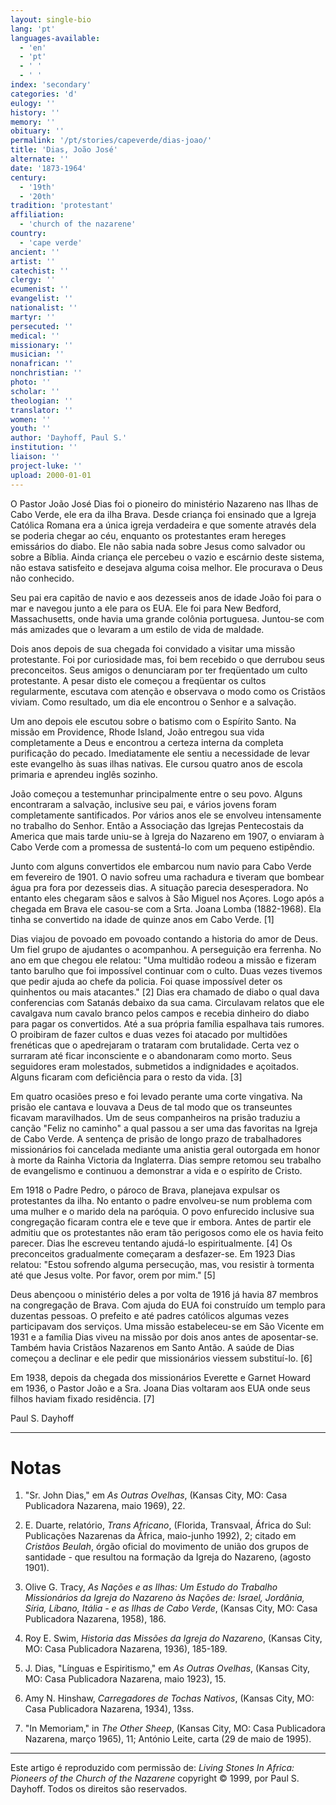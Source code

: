 ```yaml
---
layout: single-bio
lang: 'pt'
languages-available:
  - 'en'
  - 'pt'
  - ' '
  - ' '
index: 'secondary'
categories: 'd'
eulogy: ''
history: ''
memory: ''
obituary: ''
permalink: '/pt/stories/capeverde/dias-joao/'
title: 'Dias, João José'
alternate: ''
date: '1873-1964'
century:
  - '19th'
  - '20th'
tradition: 'protestant'
affiliation:
  - 'church of the nazarene'
country:
  - 'cape verde'
ancient: ''
artist: ''
catechist: ''
clergy: ''
ecumenist: ''
evangelist: ''
nationalist: ''
martyr: ''
persecuted: ''
medical: ''
missionary: ''
musician: ''
nonafrican: ''
nonchristian: ''
photo: ''
scholar: ''
theologian: ''
translator: ''
women: ''
youth: ''
author: 'Dayhoff, Paul S.'
institution: ''
liaison: ''
project-luke: ''
upload: 2000-01-01
---
```



O Pastor João José Dias foi o pioneiro do ministério Nazareno nas Ilhas de Cabo Verde, ele era da ilha Brava. Desde criança foi ensinado que a Igreja Católica Romana era a única igreja verdadeira e que somente através dela se poderia chegar ao céu, enquanto os protestantes eram hereges emissários do diabo. Ele não sabia nada sobre Jesus como salvador ou sobre a Bíblia. Ainda criança ele percebeu o vazio e escárnio deste sistema, não estava satisfeito e desejava alguma coisa melhor. Ele procurava o Deus não conhecido.

Seu pai era capitão de navio e aos dezesseis anos de idade João foi para o mar e navegou junto a ele para os EUA. Ele foi para New Bedford, Massachusetts, onde havia uma grande colônia portuguesa. Juntou-se com más amizades que o levaram a um estilo de vida de maldade.

Dois anos depois de sua chegada foi convidado a visitar uma missão protestante. Foi por curiosidade mas, foi bem recebido o que derrubou seus preconceitos. Seus amigos o denunciaram por ter freqüentado um culto protestante. A pesar disto ele começou a freqüentar os cultos regularmente, escutava com atenção e observava o modo como os Cristãos viviam. Como resultado, um dia ele encontrou o Senhor e a salvação.

Um ano depois ele escutou sobre o batismo com o Espírito Santo. Na missão em Providence, Rhode Island, João entregou sua vida completamente a Deus e encontrou a certeza interna da completa purificação do pecado. Imediatamente ele sentiu a necessidade de levar este evangelho às suas ilhas nativas. Ele cursou quatro anos de escola primaria e aprendeu inglês sozinho.

João começou a testemunhar principalmente entre o seu povo. Alguns encontraram a salvação, inclusive seu pai, e vários jovens foram completamente santificados. Por vários anos ele se envolveu intensamente no trabalho do Senhor. Então a Associação das Igrejas Pentecostais da America que mais tarde uniu-se à Igreja do Nazareno em 1907, o enviaram à Cabo Verde com a promessa de sustentá-lo com um pequeno estipêndio.

Junto com alguns convertidos ele embarcou num navio para Cabo Verde em fevereiro de 1901. O navio sofreu uma rachadura e tiveram que bombear água pra fora por dezesseis dias. A situação parecia desesperadora. No entanto eles chegaram sãos e salvos à São Miguel nos Açores. Logo após a chegada em Brava ele casou-se com a Srta. Joana Lomba (1882-1968). Ela tinha se convertido na idade de quinze anos em Cabo Verde. [1]

Dias viajou de povoado em povoado contando a historia do amor de Deus. Um fiel grupo de ajudantes o acompanhou. A perseguição era ferrenha. No ano em que chegou ele relatou: "Uma multidão rodeou a missão e fizeram tanto barulho que foi impossível continuar com o culto. Duas vezes tivemos que pedir ajuda ao chefe da policia. Foi quase impossível deter os quinhentos ou mais atacantes." [2] Dias era chamado de diabo o qual dava conferencias com Satanás debaixo da sua cama. Circulavam relatos que ele cavalgava num cavalo branco pelos campos e recebia dinheiro do diabo para pagar os convertidos. Até a sua própria família espalhava tais rumores. O proibiram de fazer cultos e duas vezes foi atacado por multidões frenéticas que o apedrejaram o trataram com brutalidade. Certa vez o surraram até ficar inconsciente e o abandonaram como morto. Seus seguidores eram molestados, submetidos a indignidades e açoitados. Alguns ficaram com deficiência para o resto da vida. [3]

Em quatro ocasiões preso e foi levado perante uma corte vingativa.  Na prisão ele cantava e louvava a Deus de tal modo que os transeuntes ficavam maravilhados. Um de seus companheiros na prisão traduziu a canção "Feliz no caminho" a qual passou a ser uma das favoritas na Igreja de Cabo Verde. A sentença de prisão de longo prazo de trabalhadores missionários foi cancelada mediante uma anistia geral outorgada em honor à morte da Rainha Victoria da Inglaterra. Dias sempre retomou seu trabalho de evangelismo e continuou a demonstrar a vida e o espírito de Cristo.

Em 1918 o Padre Pedro, o pároco de Brava, planejava expulsar os protestantes da ilha. No entanto o padre envolveu-se num problema com uma mulher e o marido dela na paróquia. O povo enfurecido inclusive sua congregação ficaram contra ele e teve que ir embora. Antes de partir ele admitiu que os protestantes não eram  tão perigosos como ele os havia feito parecer. Dias lhe escreveu tentando ajudá-lo espiritualmente. [4] Os preconceitos gradualmente começaram a desfazer-se. Em 1923 Dias relatou: "Estou sofrendo alguma persecução, mas, vou resistir à tormenta até que Jesus volte. Por favor, orem por mim." [5]

Deus abençoou o ministério deles a por volta de 1916 já havia 87 membros na congregação de Brava. Com ajuda do EUA foi construído um templo para duzentas pessoas. O prefeito e até padres católicos algumas vezes participavam dos serviços. Uma missão estabeleceu-se em São Vicente em 1931 e a família Dias viveu na missão por dois anos antes de aposentar-se. Também havia Cristãos Nazarenos em Santo Antão. A saúde de Dias começou a declinar e ele pedir que missionários viessem substituí-lo. [6]

Em 1938, depois da chegada dos missionários Everette e Garnet Howard em 1936, o Pastor João e a Sra. Joana Dias voltaram aos EUA onde seus filhos haviam fixado residência. [7]

Paul S. Dayhoff

---

# Notas

1. "Sr. John Dias," em *As Outras Ovelhas*, (Kansas City, MO: Casa Publicadora Nazarena, maio 1969), 22.

2. E. Duarte, relatório, *Trans Africano*, (Florida, Transvaal, África do Sul: Publicações Nazarenas da África, maio-junho 1992), 2; citado em *Cristãos Beulah*, órgão oficial do movimento de união dos grupos de santidade - que resultou na formação da Igreja do Nazareno, (agosto 1901).

3. Olive G. Tracy, *As Nações e as Ilhas: Um Estudo do Trabalho Missionários da Igreja do Nazareno às Nações de: Israel, Jordânia, Síria, Líbano, Itália - e as Ilhas de Cabo Verde*, (Kansas City, MO: Casa Publicadora Nazarena, 1958), 186.

4. Roy E. Swim,  *Historia das Missões da Igreja do Nazareno*, (Kansas City, MO: Casa Publicadora Nazarena, 1936), 185-189.

5. J. Dias, "Línguas e Espiritismo," em *As Outras Ovelhas*, (Kansas City, MO: Casa Publicadora Nazarena, maio 1923), 15.

6. Amy N. Hinshaw, *Carregadores de Tochas Nativos*, (Kansas City, MO: Casa Publicadora Nazarena, 1934), 13ss.

7. "In Memoriam," in *The Other Sheep*, (Kansas City, MO: Casa Publicadora Nazarena, março 1965), 11; António Leite, carta (29 de maio de 1995).

---

Este artigo é reproduzido com permissão de: *Living Stones In Africa: Pioneers of the Church of the Nazarene* copyright © 1999, por Paul S. Dayhoff. Todos os direitos são reservados.